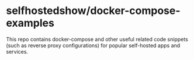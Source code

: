 # selfhostedshow/docker-compose-examples

This repo contains docker-compose and other useful related code snippets (such as reverse proxy configurations) for popular self-hosted apps and services.